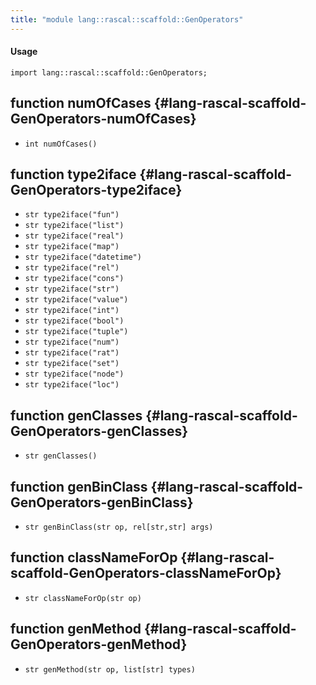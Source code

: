 ```yaml
---
title: "module lang::rascal::scaffold::GenOperators"
---
```


#### Usage

`import lang::rascal::scaffold::GenOperators;`

## function numOfCases {#lang-rascal-scaffold-GenOperators-numOfCases}

* ``int numOfCases()``

## function type2iface {#lang-rascal-scaffold-GenOperators-type2iface}

* ``str type2iface("fun")``
* ``str type2iface("list")``
* ``str type2iface("real")``
* ``str type2iface("map")``
* ``str type2iface("datetime")``
* ``str type2iface("rel")``
* ``str type2iface("cons")``
* ``str type2iface("str")``
* ``str type2iface("value")``
* ``str type2iface("int")``
* ``str type2iface("bool")``
* ``str type2iface("tuple")``
* ``str type2iface("num")``
* ``str type2iface("rat")``
* ``str type2iface("set")``
* ``str type2iface("node")``
* ``str type2iface("loc")``

## function genClasses {#lang-rascal-scaffold-GenOperators-genClasses}

* ``str genClasses()``

## function genBinClass {#lang-rascal-scaffold-GenOperators-genBinClass}

* ``str genBinClass(str op, rel[str,str] args)``

## function classNameForOp {#lang-rascal-scaffold-GenOperators-classNameForOp}

* ``str classNameForOp(str op)``

## function genMethod {#lang-rascal-scaffold-GenOperators-genMethod}

* ``str genMethod(str op, list[str] types)``

